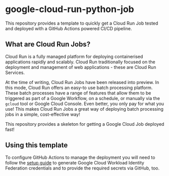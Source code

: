# google-cloud-run-python-job

This repository provides a template to quickly get a Cloud Run Job tested and deployed
with a GitHub Actions powered CI/CD pipeline.

## What are Cloud Run Jobs?

Cloud Run is a fully managed platform for deploying containerised applications rapidly
and scalably. Cloud Run traditionally focused on the deployment and management of web
applications - these are Cloud Run Services.

At the time of writing, Cloud Run Jobs have been released into preview. In this mode,
Cloud Run offers an easy-to use batch processing platform. These batch processes have
a range of features that allow them to be triggered as part of a Google Workflow, on
a schedule, or manually via the `gcloud` tool or Google Cloud Console. Even better, you
only pay for what you use! This makes Cloud Run Jobs a great way of deploying batch
processing jobs in a simple, cost-effective way!

This repository provides a skeleton for getting a Google Cloud Job deployed fast!

## Using this template

To configure GitHub Actions to manage the deployment you will need to follow the [setup
guide](doc/setup.md) to generate Google Cloud Workload Identity Federation credentials
and to provide the required secrets via GitHub, too.

